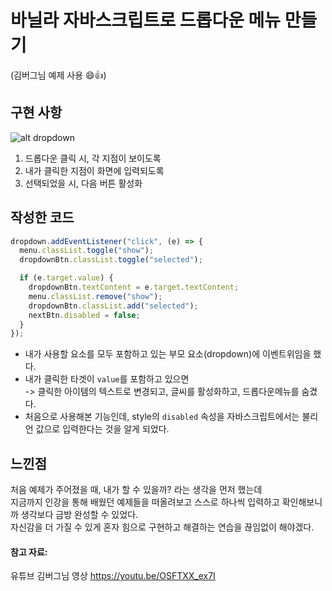 # 바닐라 자바스크립트로 드롭다운 메뉴 만들기
(김버그님 예제 사용 :smile::+1:)

## 구현 사항
![alt dropdown](https://user-images.githubusercontent.com/66292371/104361181-78ab3780-5555-11eb-8ede-5040d83c4438.gif)  
1. 드롭다운 클릭 시, 각 지점이 보이도록
2. 내가 클릭한 지점이 화면에 입력되도록
3. 선택되었을 시, 다음 버튼 활성화

## 작성한 코드
```javascript
dropdown.addEventListener("click", (e) => {
  menu.classList.toggle("show");
  dropdownBtn.classList.toggle("selected");

  if (e.target.value) {
    dropdownBtn.textContent = e.target.textContent;
    menu.classList.remove("show");
    dropdownBtn.classList.add("selected");
    nextBtn.disabled = false;
  }
});
```
- 내가 사용할 요소를 모두 포함하고 있는 부모 요소(dropdown)에 이벤트위임을 했다.
- 내가 클릭한 타겟이 `value`를 포함하고 있으면   
    -> 클릭한 아이템의 텍스트로 변경되고, 글씨를 활성화하고, 드롭다운메뉴를 숨겼다.
- 처음으로 사용해본 기능인데, style의 `disabled` 속성을 자바스크립트에서는 불리언 값으로 입력한다는 것을 알게 되었다.

## 느낀점
처음 예제가 주어졌을 때, 내가 할 수 있을까? 라는 생각을 먼저 했는데   
지금까지 인강을 통해 배웠던 예제들을 떠올려보고 스스로 하나씩 입력하고 확인해보니까 생각보다 금방 완성할 수 있었다.  
자신감을 더 가질 수 있게 혼자 힘으로 구현하고 해결하는 연습을 끊임없이 해야겠다. 

#### 참고 자료:  
유튜브 김버그님 영상 https://youtu.be/OSFTXX_ex7I
